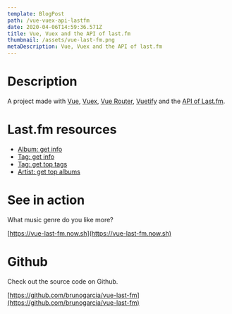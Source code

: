 ```yaml
---
template: BlogPost
path: /vue-vuex-api-lastfm
date: 2020-04-06T14:59:36.571Z
title: Vue, Vuex and the API of last.fm
thumbnail: /assets/vue-last-fm.png
metaDescription: Vue, Vuex and the API of last.fm
---
```

# Description

A project made with [Vue](https://vuejs.org/), [Vuex](https://vuex.vuejs.org/), [Vue Router](https://router.vuejs.org/), [Vuetify](http://vuetifyjs.com/) and the [API of Last.fm](https://www.last.fm/api/).

# Last.fm resources

* [Album: get info](https://www.last.fm/api/show/album.getInfo)
* [Tag: get info](https://www.last.fm/api/show/tag.getInfo)
* [Tag: get top tags](https://www.last.fm/api/show/tag.getTopTags)
* [Artist: get top albums](https://www.last.fm/api/show/artist.getTopAlbums)

# See in action

What music genre do you like more?

[https://vue-last-fm.now.sh](https://vue-last-fm.now.sh)

# Github

Check out the source code on Github.

[https://github.com/brunogarcia/vue-last-fm](https://github.com/brunogarcia/vue-last-fm)

